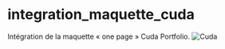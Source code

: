 # integration_maquette_cuda
Intégration de la maquette « one page » Cuda Portfolio.
![Cuda](https://graphicburger.com/wp-content/uploads/2013/06/Cuda-Single-Page-Portfolio-600.png)
